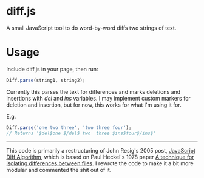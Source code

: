 diff.js
=======

A small JavaScript tool to do word-by-word diffs two strings of text.

Usage
======
Include diff.js in your page, then run:

```javascript
Diff.parse(string1, string2);
```

Currently this parses the text for differences and marks deletions and insertions with $del$ and $ins$ variables. I may implement custom markers for deletion and insertion, but for now, this works for what I'm using it for.

E.g.

```javascript
Diff.parse('one two three', 'two three four');
// Returns '$del$one $/del$ two  three $ins$four$/ins$'
```

---
This code is primarily a restructuring of John Resig's 2005 post, [JavaScript Diff Algorithm](http://ejohn.org/projects/javascript-diff-algorithm/), which is based on Paul Heckel's 1978 paper [A technique for isolating differences between files](http://www.scribd.com/doc/1461552/A-technique-for-isolating-differences-between-files). I rewrote the code to make it a bit more modular and commented the shit out of it.
